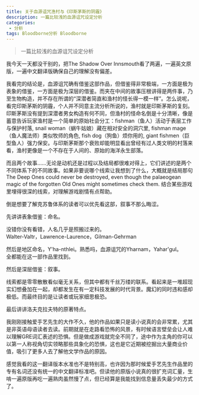 ```yaml
---
title: 关于血源诅咒渔村与《印斯茅斯的阴霾》
description: 一篇比较浅的血源诅咒设定分析
categories:
 - 分析
tags: Bloodborne分析 Bloodborne
---
```


> 一篇比较浅的血源诅咒设定分析

<!-- more -->

我今天一天都没干别的，把The Shadow Over Innsmouth看了两遍，一遍英文原版，一遍中文翻译版确保自己的理解没有偏差。<br>

我看完的结论是，血源诅咒确有借鉴这部作品，但借鉴得非常极端，一方面是极为表象的借鉴，一方面是极为深层的借鉴。而夹在中间的故事压根讲得是两件事，乃至生物构造，并不存在所谓的“深潜者简直和渔村的怪长得一模一样”。怎么说呢，看完印斯茅斯的阴霾，个人并不同意主流分析所说的，渔村就是印斯茅斯的复刻。印斯茅斯没有提到深潜者男女构造有何不同，但渔村的怪命名倒是十分清晰，像是蓄意告诉玩家渔村是一个简单的原始社会分工：fishman（鱼人）活动于表层工作与保护村落, snail woman（蜗牛姑娘）藏在相对安全的洞穴里, fishman mage（鱼人魔法师）类似牧师的角色, fish dog（狗鱼）烦你用的, giant fishmen（巨型鱼人）强力保安。与印斯茅斯那个衰败却能明显看出曾经有过人类文明的村落来看，渔村更像是一个不存在于人间的、原始的海洋永生部落。<br>

而且两个故事……无论是动机还是过程以及结局都很难对得上，它们讲述的是两个不同体系下的不同故事。如果非要说哪个线索让我想到了什么，大概就是结局那句The Deep Ones could never be destroyed, even though the palaeogean magic of the forgotten Old Ones might sometimes check them. 结合某些游戏里埋得很深的线索，对理解游戏剧情有点帮助。<br>

倒是想要了解克苏鲁体系的读者可以优先看这部，叙事不那么晦涩。<br>

先讲讲表象借鉴：命名。<br>

没错你没有看错，人名几乎是照搬过来的。<br>
Walter-Valtr，Lawrence-Laurence，Gilman-Gehrman<br>

然后是地区命名，Y'ha-nthlei。熟悉吗，血源诅咒的Yharnam，Yahar'gul。<br>
全都能在这一部作品里找到。<br>



然后是深层借鉴：叙事。<br>

线索都是零零散散看似毫无关系，但其中都有千丝万缕的联系。看起来是一堆超现实幻想叠加在一起，却都发生在有一定科技发展的时代背景。魔幻的同时违和感却极低。而最终目的是让读者或玩家细思极恐。<br>

最后讲讲洛夫克拉夫特的原著特点。<br>

我刚刚接触爱手艺先生的大作不久，他的作品如果只是读小说真的会非常累，尤其是非英语母语读者去读。前期就是在走路看恐怖的风景，有时候语言壁垒会让人难以理解GRE词汇表述的恐惧。但是做成游戏就完全不同了，途中作为主角的你可以以第一人称视角切实领略那些具象化的恐惧，这也是它近期被挖掘出大量商业价值，吸引了更多人去了解他文学作品的原因。<br>

感觉我看的这一翻译版本水准也不是特别高，也许因为那时候爱手艺先生作品里的专有名词还没有统一的中文翻译标准吧。但读他的原版小说真的很扩充词汇量，生啃一遍原版再吃一遍熟肉虽然慢了点，但已经算是我能找到信息量丢失最少的方式了。<br>